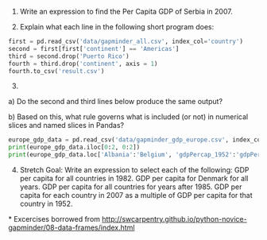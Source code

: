 



1. Write an expression to find the Per Capita GDP of Serbia in 2007.

2. Explain what each line in the following short program does: 
```python
first = pd.read_csv('data/gapminder_all.csv', index_col='country')
second = first[first['continent'] == 'Americas']
third = second.drop('Puerto Rico')
fourth = third.drop('continent', axis = 1)
fourth.to_csv('result.csv')
```
3. 
a) Do the second and third lines below produce the same output? 

b) Based on this, what rule governs what is included (or not) in numerical slices and named slices in Pandas?
```python
europe_gdp_data = pd.read_csv('data/gapminder_gdp_europe.csv', index_col='country')
print(europe_gdp_data.iloc[0:2, 0:2])
print(europe_gdp_data.loc['Albania':'Belgium', 'gdpPercap_1952':'gdpPercap_1962'])
```

4. Stretch Goal: 
Write an expression to select each of the following:
GDP per capita for all countries in 1982.
GDP per capita for Denmark for all years.
GDP per capita for all countries for years after 1985.
GDP per capita for each country in 2007 as a multiple of GDP per capita for that country in 1952.


\* Excercises borrowed from http://swcarpentry.github.io/python-novice-gapminder/08-data-frames/index.html